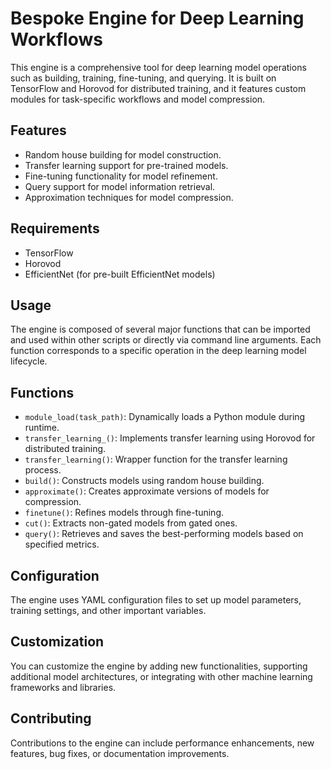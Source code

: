 # Bespoke Engine for Deep Learning Workflows

This engine is a comprehensive tool for deep learning model operations such as building, training, fine-tuning, and querying. It is built on TensorFlow and Horovod for distributed training, and it features custom modules for task-specific workflows and model compression.

## Features

- Random house building for model construction.
- Transfer learning support for pre-trained models.
- Fine-tuning functionality for model refinement.
- Query support for model information retrieval.
- Approximation techniques for model compression.

## Requirements

- TensorFlow
- Horovod
- EfficientNet (for pre-built EfficientNet models)

## Usage

The engine is composed of several major functions that can be imported and used within other scripts or directly via command line arguments. Each function corresponds to a specific operation in the deep learning model lifecycle.

## Functions

- `module_load(task_path)`: Dynamically loads a Python module during runtime.
- `transfer_learning_()`: Implements transfer learning using Horovod for distributed training.
- `transfer_learning()`: Wrapper function for the transfer learning process.
- `build()`: Constructs models using random house building.
- `approximate()`: Creates approximate versions of models for compression.
- `finetune()`: Refines models through fine-tuning.
- `cut()`: Extracts non-gated models from gated ones.
- `query()`: Retrieves and saves the best-performing models based on specified metrics.

## Configuration

The engine uses YAML configuration files to set up model parameters, training settings, and other important variables.

## Customization

You can customize the engine by adding new functionalities, supporting additional model architectures, or integrating with other machine learning frameworks and libraries.

## Contributing

Contributions to the engine can include performance enhancements, new features, bug fixes, or documentation improvements.